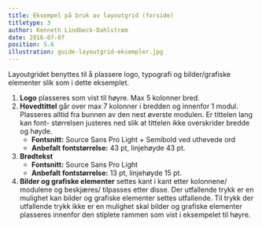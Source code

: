 ```yaml
---
title: Eksempel på bruk av layoutgrid (forside)
titletype: 3
author: Kenneth Lindbeck-Dahlstrøm
date: 2016-07-07
position: 5.6
illustration: guide-layoutgrid-eksempler.jpg
---
```


Layoutgridet benyttes til å plassere logo, typografi og bilder/grafiske elementer slik som i dette eksemplet.

1. **Logo** plasseres som vist til høyre. Max 5 kolonner bred.
2. **Hovedtittel** går over max 7 kolonner i bredden og innenfor 1 modul. Plasseres alltid fra bunnen av den nest øverste modulen. Er tittelen lang kan font- størrelsen justeres ned slik at tittelen ikke overskrider bredde og høyde.
    - **Fontsnitt:** Source Sans Pro Light + Semibold ved uthevede ord
    - **Anbefalt fontstørrelse:** 43 pt, linjehøyde 43 pt.
3. **Brødtekst**
    - **Fontsnitt:** Source Sans Pro Light
    - **Anbefalt fontstørrelse:** 13 pt, linjehøyde 15 pt.
4. **Bilder og grafiske elementer** settes kant i kant etter kolonnene/ modulene og beskjæres/ tilpasses etter disse. Der utfallende trykk er en mulighet kan bilder og grafiske elementer settes utfallende. Til trykk der utfallende trykk ikke er en mulighet skal bilder og grafiske elementer plasseres innenfor den stiplete rammen som vist i eksempelet til høyre.
